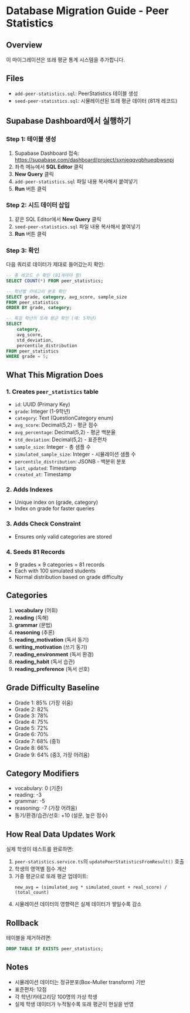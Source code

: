 # Database Migration Guide - Peer Statistics

## Overview
이 마이그레이션은 또래 평균 통계 시스템을 추가합니다.

## Files
- `add-peer-statistics.sql`: PeerStatistics 테이블 생성
- `seed-peer-statistics.sql`: 시뮬레이션된 또래 평균 데이터 (81개 레코드)

## Supabase Dashboard에서 실행하기

### Step 1: 테이블 생성
1. Supabase Dashboard 접속: https://supabase.com/dashboard/project/sxnjeqqvqbhueqbwsnpj
2. 좌측 메뉴에서 **SQL Editor** 클릭
3. **New Query** 클릭
4. `add-peer-statistics.sql` 파일 내용 복사해서 붙여넣기
5. **Run** 버튼 클릭

### Step 2: 시드 데이터 삽입
1. 같은 SQL Editor에서 **New Query** 클릭
2. `seed-peer-statistics.sql` 파일 내용 복사해서 붙여넣기
3. **Run** 버튼 클릭

### Step 3: 확인
다음 쿼리로 데이터가 제대로 들어갔는지 확인:

```sql
-- 총 레코드 수 확인 (81개여야 함)
SELECT COUNT(*) FROM peer_statistics;

-- 학년별 카테고리 분포 확인
SELECT grade, category, avg_score, sample_size
FROM peer_statistics
ORDER BY grade, category;

-- 특정 학년의 또래 평균 확인 (예: 5학년)
SELECT
    category,
    avg_score,
    std_deviation,
    percentile_distribution
FROM peer_statistics
WHERE grade = 5;
```

## What This Migration Does

### 1. Creates `peer_statistics` table
- `id`: UUID (Primary Key)
- `grade`: Integer (1-9학년)
- `category`: Text (QuestionCategory enum)
- `avg_score`: Decimal(5,2) - 평균 점수
- `avg_percentage`: Decimal(5,2) - 평균 백분율
- `std_deviation`: Decimal(5,2) - 표준편차
- `sample_size`: Integer - 총 샘플 수
- `simulated_sample_size`: Integer - 시뮬레이션 샘플 수
- `percentile_distribution`: JSONB - 백분위 분포
- `last_updated`: Timestamp
- `created_at`: Timestamp

### 2. Adds Indexes
- Unique index on (grade, category)
- Index on grade for faster queries

### 3. Adds Check Constraint
- Ensures only valid categories are stored

### 4. Seeds 81 Records
- 9 grades × 9 categories = 81 records
- Each with 100 simulated students
- Normal distribution based on grade difficulty

## Categories
1. **vocabulary** (어휘)
2. **reading** (독해)
3. **grammar** (문법)
4. **reasoning** (추론)
5. **reading_motivation** (독서 동기)
6. **writing_motivation** (쓰기 동기)
7. **reading_environment** (독서 환경)
8. **reading_habit** (독서 습관)
9. **reading_preference** (독서 선호)

## Grade Difficulty Baseline
- Grade 1: 85% (가장 쉬움)
- Grade 2: 82%
- Grade 3: 78%
- Grade 4: 75%
- Grade 5: 72%
- Grade 6: 70%
- Grade 7: 68% (중1)
- Grade 8: 66%
- Grade 9: 64% (중3, 가장 어려움)

## Category Modifiers
- vocabulary: 0 (기준)
- reading: -3
- grammar: -5
- reasoning: -7 (가장 어려움)
- 동기/환경/습관/선호: +10 (설문, 높은 점수)

## How Real Data Updates Work

실제 학생이 테스트를 완료하면:
1. `peer-statistics.service.ts`의 `updatePeerStatisticsFromResult()` 호출
2. 학생의 영역별 점수 계산
3. 가중 평균으로 또래 평균 업데이트:
   ```
   new_avg = (simulated_avg * simulated_count + real_score) / (total_count)
   ```
4. 시뮬레이션 데이터의 영향력은 실제 데이터가 쌓일수록 감소

## Rollback

테이블을 제거하려면:

```sql
DROP TABLE IF EXISTS peer_statistics;
```

## Notes
- 시뮬레이션 데이터는 정규분포(Box-Muller transform) 기반
- 표준편차: 12점
- 각 학년/카테고리당 100명의 가상 학생
- 실제 학생 데이터가 누적될수록 또래 평균이 현실을 반영
